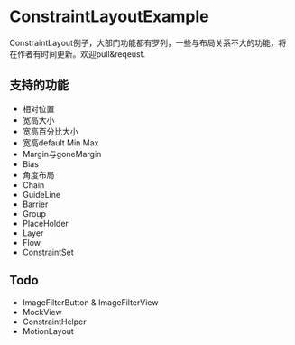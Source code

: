 # ConstraintLayoutExample

ConstraintLayout例子，大部门功能都有罗列，一些与布局关系不大的功能，将在作者有时间更新。欢迎pull&reqeust.

## 支持的功能

- 相对位置
- 宽高大小
- 宽高百分比大小
- 宽高default Min Max
- Margin与goneMargin
- Bias
- 角度布局
- Chain
- GuideLine
- Barrier
- Group
- PlaceHolder
- Layer
- Flow
- ConstraintSet

## Todo

- ImageFilterButton & ImageFilterView
- MockView
- ConstraintHelper
- MotionLayout

